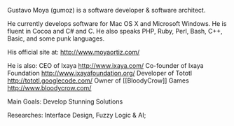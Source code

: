 Gustavo Moya (gumoz) is a software developer & software architect.

He currently develops software for Mac OS X and Microsoft Windows.
He is fluent in Cocoa and C# and C.
He also speaks PHP, Ruby, Perl, Bash, C++, Basic, and some punk languages.

His official site at: http://www.moyaortiz.com/

He is also:
CEO of Ixaya http://www.ixaya.com/
Co-founder of Ixaya Foundation http://www.ixayafoundation.org/
Developer of Tototl http://tototl.googlecode.com/
Owner of [[BloodyCrow]] Games http://www.bloodycrow.com/

Main Goals:
Develop Stunning Solutions

Researches:
Interface Design, Fuzzy Logic & AI;